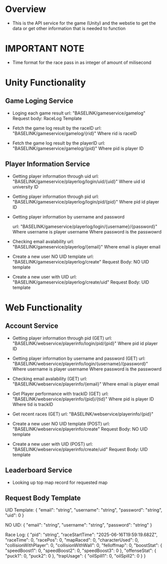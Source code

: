 # Overview
- This is the API service for the game (Unity) and the webstie to get the data or get other information 
that is needed to function

# IMPORTANT NOTE
- Time format for the race pass in as integer of amount of milisecond

# Unity Functionality

## Game Loging Service
- Loging each game result
    url: "BASELINK/gameservice/gamelog"
    Request body: RaceLog Template    

- Fetch the game log result by the raceID
    url: "BASELINK/gameservice/gamelog/{rid}"
    Where rid is raceID

- Fetch the game log result by the playerID
    url: "BASELINK/gameservice/gamelog/{pid}"
    Where pid is player ID

## Player Information Service
- Getting player information through uid
    url: "BASELINK/gameservice/playerlog/login/uid/{uid}"
    Where uid id university ID

- Getting player information through pid
    url: "BASELINK/gameservice/playerlog/login/pid/{pid}"
    Where pid id player ID

- Getting player information by username and password

    url: "BASELINK/gameservice/playerlog/login/{username}/{password}" 
    Where username is player username
    Where password is the passwowrd
    
- Checking email avalability
    url: "BASELINK/gameservice/playerlog/{email}"
    Where email is player email

- Create a new user NO UID template
    url: "BASELINK/gameservice/playerlog/create"
    Request Body: NO UID template

- Create a new user with UID
    url: "BASELINK/gameservice/playerlog/create/uid"
    Request Body: UID template

# Web Functionality

## Account Service 

- Getting player information through pid (GET)
    url: "BASELINK/webservice/playerinfo/login/pid/{pid}"
    Where pid id player ID

- Getting player information by username and password (GET)
    url: "BASELINK/webservice/playerinfo/login/{username}/{password}" 
    Where username is player username
    Where password is the passwowrd
    
- Checking email avalability (GET)
    url: "BASELINK/webservice/playerinfo/{email}"
    Where email is player email

- Get Player performance with trackID (GET)
    url: "BASELINK/webservice/playerinfo/{pid}/{tid}"
    Where pid is player ID
    Where tid is trackID

- Get recent races (GET)
    url: "BASELINK/webservice/playerinfo/{pid}"

- Create a new user NO UID template (POST)
    url: "BASELINK/webservice/playerinfo/create"
    Request Body: NO UID template
    
- Create a new user with UID (POST)
    url: "BASELINK/webservice/playerinfo/create/uid"
    Request Body: UID template



## Leaderboard Service
- Looking up top map record for requested map




## Request Body Template

UID Template:
    {
    "email": "string",
    "username": "string",
    "password": "string",
    "uid": 0
    }

NO UID:
    {
    "email": "string",
    "username": "string",
    "password": "string"
    }

Race Log:
    {
    "pid": "string",
    "raceStartTime": "2025-06-16T19:59:19.682Z",
    "raceTime": 0,
    "racePos": 0,
    "mapRaced": 0,
    "characterUsed": 0,
    "collisionWithPlayer": 0,
    "collisionWithWall": 0,
    "felloffmap": 0,
    "boostStat": {
        "speedBoost1": 0,
        "speedBoost2": 0,
        "speedBoost3": 0
    },
    "offenseStat": {
        "puck1": 0,
        "puck2": 0
    },
    "trapUsage": {
        "oilSpill1": 0,
        "oilSpill2": 0
    }
    }